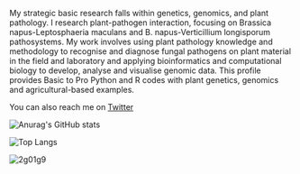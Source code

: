 My strategic basic research falls within genetics, genomics, and plant pathology. I research plant-pathogen interaction, focusing on Brassica napus-Leptosphaeria maculans and B. napus-Verticillium longisporum pathosystems. My work involves using plant pathology knowledge and methodology to recognise and diagnose fungal pathogens on plant material in the field and laboratory and applying bioinformatics and computational biology to develop, analyse and visualise genomic data.
This profile provides Basic to Pro Python and R codes with plant genetics, genomics and agricultural-based examples.

You can also reach me on [Twitter](https://twitter.com/A_Dolatabadian)



![Anurag's GitHub stats](https://github-readme-stats.vercel.app/api?username=Aria-Dolatabadian)


![Top Langs](https://github-readme-stats.vercel.app/api/top-langs/?username=Aria-Dolatabadian)


![2g01g9](https://user-images.githubusercontent.com/74664712/221068400-d8b7b645-1161-4a46-bf9c-8f665a646f7c.jpg)
